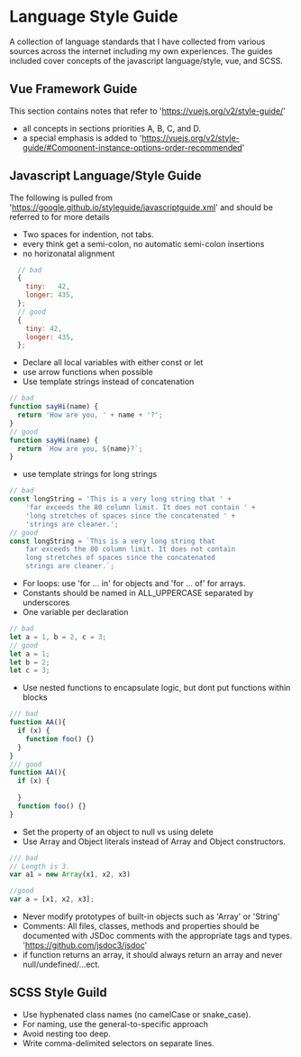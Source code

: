 # Language Style Guide
A collection of language standards that I have collected from various sources across the internet including my own experiences. The guides included cover concepts of the javascript language/style, vue, and SCSS.

## Vue Framework Guide
This section contains notes that refer to 'https://vuejs.org/v2/style-guide/'
- all concepts in sections priorities A, B, C, and D.
- a special emphasis is added to 'https://vuejs.org/v2/style-guide/#Component-instance-options-order-recommended'

## Javascript Language/Style Guide
The following is pulled from 'https://google.github.io/styleguide/javascriptguide.xml' and should be referred to for more details
- Two spaces for indention, not tabs.
- every think get a semi-colon, no automatic semi-colon insertions
- no horizonatal alignment
```javascript
  // bad
  {
    tiny:   42,  
    longer: 435, 
  };
  // good
  {
    tiny: 42, 
    longer: 435,
  };
```
- Declare all local variables with either const or let
- use arrow functions when possible
- Use template strings instead of concatenation
```javascript 
// bad
function sayHi(name) {
  return 'How are you, ' + name + '?';
}
// good
function sayHi(name) {
  return `How are you, ${name}?`;
}
```
- use template strings for long strings
```javascript
// bad
const longString = 'This is a very long string that ' + 
    'far exceeds the 80 column limit. It does not contain ' + 
    'long stretches of spaces since the concatenated ' +
    'strings are cleaner.';
// good
const longString = `This is a very long string that 
    far exceeds the 80 column limit. It does not contain 
    long stretches of spaces since the concatenated
    strings are cleaner.`;
```
- For loops: use 'for ... in' for objects and 'for ... of' for arrays.
- Constants should be named in ALL_UPPERCASE separated by underscores
- One variable per declaration
``` javascript
// bad
let a = 1, b = 2, c = 3;
// good
let a = 1;
let b = 2;
let c = 3;
```
- Use nested functions to encapsulate logic, but dont put functions within blocks
```javascript
/// bad
function AA(){
  if (x) {
    function foo() {}
  }
}
/// good
function AA(){
  if (x) {
    
  }
  function foo() {}
}
```
- Set the property of an object to null vs using delete
- Use Array and Object literals instead of Array and Object constructors.
```javascript
/// bad
// Length is 3.
var a1 = new Array(x1, x2, x3)

//good
var a = [x1, x2, x3];
```
- Never modify prototypes of built-in objects such as 'Array' or 'String'
- Comments: All files, classes, methods and properties should be documented with JSDoc comments with the appropriate tags and types. 'https://github.com/jsdoc3/jsdoc'
- if function returns an array, it should always return an array and never null/undefined/...ect.
## SCSS Style Guild

- Use hyphenated class names (no camelCase or snake_case).
- For naming, use the general-to-specific approach
- Avoid nesting too deep.
- Write comma-delimited selectors on separate lines.

   

